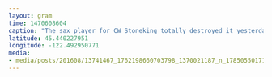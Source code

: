```yaml
---
layout: gram
time: 1470608604
caption: "The sax player for CW Stoneking totally destroyed it yesterday at the Woods Stage #pickathon"
latitude: 45.440227951
longitude: -122.492950771
media:
- media/posts/201608/13741467_1762198660703798_1370021187_n_17850550171102280.jpg
---
```

